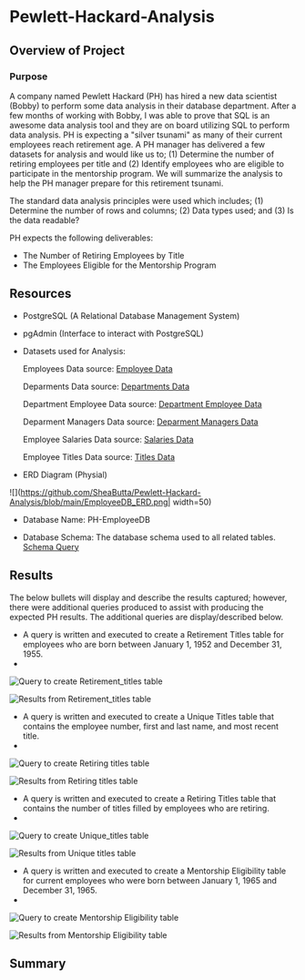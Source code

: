 # Pewlett-Hackard-Analysis

## Overview of Project

### Purpose
A company named Pewlett Hackard (PH) has hired a new data scientist (Bobby) to perform some data analysis in their database department.  After a few months of working with Bobby, I was able to prove that SQL is an awesome data analysis tool and they are on board utilizing SQL to perform data analysis.  PH is expecting a "silver tsunami" as many of their current employees reach retirement age.  A PH manager has delivered a few datasets for analysis and would like us to; (1) Determine the number of retiring employees per title and (2) Identify employees who are eligible to participate in the mentorship program.  We will summarize the analysis to help the PH manager prepare for this retirement tsunami.

The standard data analysis principles were used which includes; (1) Determine the number of rows and columns; (2) Data types used; and (3) Is the data readable?

PH expects the following deliverables:

- The Number of Retiring Employees by Title
- The Employees Eligible for the Mentorship Program

## Resources

- PostgreSQL (A Relational Database Management System)
- pgAdmin (Interface to interact with PostgreSQL)

- Datasets used for Analysis:

  Employees Data source: [Employee Data](https://github.com/SheaButta/Pewlett-Hackard-Analysis/blob/main/Data/employees.csv)

  Deparments Data source: [Departments Data](https://github.com/SheaButta/Pewlett-Hackard-Analysis/blob/main/Data/departments.csv)

  Department Employee Data source: [Department Employee Data](https://github.com/SheaButta/Pewlett-Hackard-Analysis/blob/main/Data/dept_emp.csv)

  Deparment Managers Data source: [Deparment Managers Data](https://github.com/SheaButta/Pewlett-Hackard-Analysis/blob/main/Data/dept_emp.csv)

  Employee Salaries Data source: [Salaries Data](https://github.com/SheaButta/Pewlett-Hackard-Analysis/blob/main/Data/salaries.csv)

  Employee Titles Data source: [Titles Data](https://github.com/SheaButta/Pewlett-Hackard-Analysis/blob/main/Data/titles.csv)

- ERD Diagram (Physial)

![](https://github.com/SheaButta/Pewlett-Hackard-Analysis/blob/main/EmployeeDB_ERD.png| width=50)

- Database Name:
  PH-EmployeeDB

- Database Schema: The database schema used to all related tables.
 [Schema Query](https://github.com/SheaButta/Pewlett-Hackard-Analysis/blob/main/Data/schema.sql)
 
## Results

The below bullets will display and describe the results captured; however, there were additional queries produced to assist with producing the expected PH results.  The additional queries are display/described below.

  - A query is written and executed to create a Retirement Titles table for employees who are born between January 1, 1952 and December 31, 1955.
  - 
  ![Query to create Retirement_titles table](https://github.com/SheaButta/Pewlett-Hackard-Analysis/blob/main/Data/Create_Retirement_titles_table_query.PNG)
  
  ![Results from Retirement_titles table](https://github.com/SheaButta/Pewlett-Hackard-Analysis/blob/main/Data/Retirement_titles_table_query_results.PNG)
  
  - A query is written and executed to create a Unique Titles table that contains the employee number, first and last name, and most recent title.
  - 
  ![Query to create Retiring titles table](https://github.com/SheaButta/Pewlett-Hackard-Analysis/blob/main/Data/Create_Retiring_titles_table_query.PNG)
  
  ![Results from Retiring titles table](https://github.com/SheaButta/Pewlett-Hackard-Analysis/blob/main/Data/Retiring_titles_table_query_results.PNG)
  
  - A query is written and executed to create a Retiring Titles table that contains the number of titles filled by employees who are retiring. 
  - 
  ![Query to create Unique_titles table](https://github.com/SheaButta/Pewlett-Hackard-Analysis/blob/main/Data/Create_Unique_titles_table_query.PNG)
  
  ![Results from Unique titles table](https://github.com/SheaButta/Pewlett-Hackard-Analysis/blob/main/Data/Unique_titles_table_query_results.PNG)
  
  
  - A query is written and executed to create a Mentorship Eligibility table for current employees who were born between January 1, 1965 and December 31, 1965.
  - 
  ![Query to create Mentorship Eligibility table](https://github.com/SheaButta/Pewlett-Hackard-Analysis/blob/main/Data/Create_mentorship_eligibility_table_query.PNG)
  
  ![Results from Mentorship Eligibility table](https://github.com/SheaButta/Pewlett-Hackard-Analysis/blob/main/Data/Mentorship_eligibility_table_query_results.PNG)
  
## Summary



